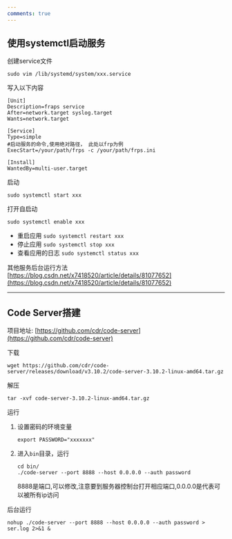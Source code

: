 ```yaml
---
comments: true
---
```


## 使用systemctl启动服务

创建service文件
```shell
sudo vim /lib/systemd/system/xxx.service
```
写入以下内容
```
[Unit]
Description=fraps service
After=network.target syslog.target
Wants=network.target

[Service]
Type=simple
#启动服务的命令,使用绝对路径， 此处以frp为例
ExecStart=/your/path/frps -c /your/path/frps.ini

[Install]
WantedBy=multi-user.target
```
启动
```shell
sudo systemctl start xxx
```
打开自启动
```
sudo systemctl enable xxx
```
* 重启应用 `sudo systemctl restart xxx`
* 停止应用 `sudo systemctl stop xxx`
* 查看应用的日志 `sudo systemctl status xxx`

其他服务后台运行方法
[https://blog.csdn.net/x7418520/article/details/81077652](https://blog.csdn.net/x7418520/article/details/81077652)

***


## Code Server搭建

项目地址: [https://github.com/cdr/code-server](https://github.com/cdr/code-server)

下载
```shell
wget https://github.com/cdr/code-server/releases/download/v3.10.2/code-server-3.10.2-linux-amd64.tar.gz
```

解压
```shell
tar -xvf code-server-3.10.2-linux-amd64.tar.gz
```

运行
1. 设置密码的环境变量
    ```shell
    export PASSWORD="xxxxxxx"
    ```
2. 进入`bin`目录，运行
    ```shell
    cd bin/
    ./code-server --port 8888 --host 0.0.0.0 --auth password 
    ```
    8888是端口,可以修改,注意要到服务器控制台打开相应端口,0.0.0.0是代表可以被所有ip访问

后台运行
```shell
nohup ./code-server --port 8888 --host 0.0.0.0 --auth password > ser.log 2>&1 &
```